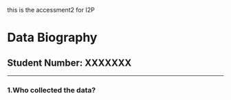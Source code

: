 this is the accessment2 for I2P
# Data Biography
## Student Number: XXXXXXX

---

### 1.Who collected the data?


